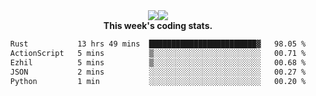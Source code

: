 <div align="center" style="display: flex; justify-content: center; align-items: center; height: auto;">
  <div style="display: flex; align-items: center;">
    <img src="https://github-readme-streak-stats.herokuapp.com/?user=innerviewer&theme=black-ice&hide_border=true&stroke=0000&background=0D1117&ring=0080FF&fire=0080FF&currStreakLabel=0080FF" style="height: auto;" />
  </div>
  <div>
    <img src="https://github-readme-stats-one-bice.vercel.app/api/top-langs/?username=innerviewer&role=OWNER,ORGANIZATION_MEMBER,COLLABORATOR&show_icons=true&count_private=true&hide_border=true&title_color=0080FF&icon_color=ffffff&text_color=c9d1d9&bg_color=0d1117" style="height: auto;" />
  </div>
</div>


<div align="center"><b>This week's coding stats.</b>
<!--START_SECTION:waka-->

```txt
Rust           13 hrs 49 mins  ████████████████████████▓   98.05 %
ActionScript   5 mins          ▒░░░░░░░░░░░░░░░░░░░░░░░░   00.71 %
Ezhil          5 mins          ▒░░░░░░░░░░░░░░░░░░░░░░░░   00.68 %
JSON           2 mins          ░░░░░░░░░░░░░░░░░░░░░░░░░   00.27 %
Python         1 min           ░░░░░░░░░░░░░░░░░░░░░░░░░   00.20 %
```

<!--END_SECTION:waka-->
</div>
